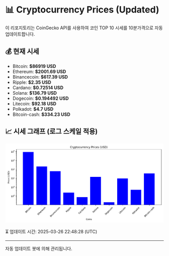 
# 📊 Cryptocurrency Prices (Updated)

이 리포지토리는 CoinGecko API를 사용하여 코인 TOP 10 시세를 10분가격으로 자동 업데이트합니다.

## 💰 현재 시세
- Bitcoin: **$86919 USD**
- Ethereum: **$2001.69 USD**
- Binancecoin: **$617.39 USD**
- Ripple: **$2.35 USD**
- Cardano: **$0.72514 USD**
- Solana: **$136.79 USD**
- Dogecoin: **$0.194492 USD**
- Litecoin: **$92.18 USD**
- Polkadot: **$4.7 USD**
- Bitcoin-cash: **$334.23 USD**

## 📈 시세 그래프 (로그 스케일 적용)
![Crypto Prices](crypto_prices.png)

⏳ 업데이트 시간: 2025-03-26 22:48:28 (UTC)

---
자동 업데이트 봇에 의해 관리됩니다.
